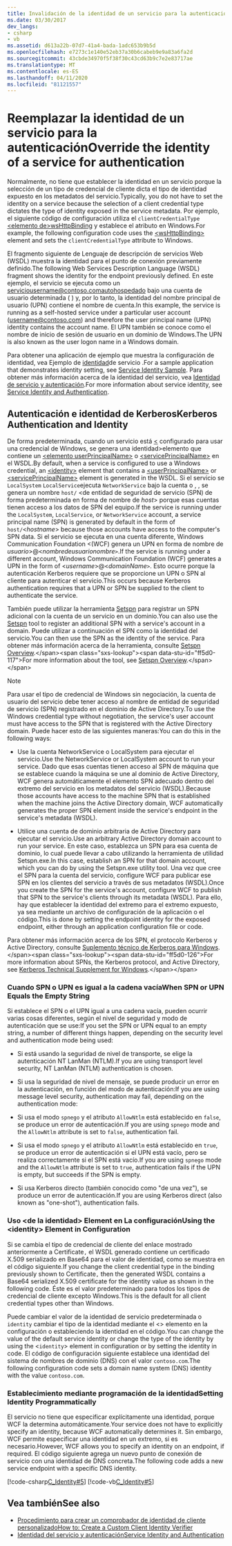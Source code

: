 ```yaml
---
title: Invalidación de la identidad de un servicio para la autenticación
ms.date: 03/30/2017
dev_langs:
- csharp
- vb
ms.assetid: d613a22b-07d7-41a4-bada-1adc653b9b5d
ms.openlocfilehash: e7273c1e140e52eb37a30b6cabeb9e9a83a6fa2d
ms.sourcegitcommit: 43cbde34970f5f38f30c43cd63b9c7e2e83717ae
ms.translationtype: MT
ms.contentlocale: es-ES
ms.lasthandoff: 04/11/2020
ms.locfileid: "81121557"
---
```

# <a name="override-the-identity-of-a-service-for-authentication"></a><span data-ttu-id="ff5d0-102">Reemplazar la identidad de un servicio para la autenticación</span><span class="sxs-lookup"><span data-stu-id="ff5d0-102">Override the identity of a service for authentication</span></span>

<span data-ttu-id="ff5d0-103">Normalmente, no tiene que establecer la identidad en un servicio porque la selección de un tipo de credencial de cliente dicta el tipo de identidad expuesto en los metadatos del servicio.</span><span class="sxs-lookup"><span data-stu-id="ff5d0-103">Typically, you do not have to set the identity on a service because the selection of a client credential type dictates the type of identity exposed in the service metadata.</span></span> <span data-ttu-id="ff5d0-104">Por ejemplo, el siguiente código de configuración utiliza el `clientCredentialType` [ \<elemento de>wsHttpBinding](../../configure-apps/file-schema/wcf/wshttpbinding.md) y establece el atributo en Windows.</span><span class="sxs-lookup"><span data-stu-id="ff5d0-104">For example, the following configuration code uses the [\<wsHttpBinding>](../../configure-apps/file-schema/wcf/wshttpbinding.md) element and sets the `clientCredentialType` attribute to Windows.</span></span>  

 <span data-ttu-id="ff5d0-105">El fragmento siguiente de Lenguaje de descripción de servicios Web (WSDL) muestra la identidad para el punto de conexión previamente definido.</span><span class="sxs-lookup"><span data-stu-id="ff5d0-105">The following Web Services Description Language (WSDL) fragment shows the identity for the endpoint previously defined.</span></span> <span data-ttu-id="ff5d0-106">En este ejemplo, el servicio se ejecuta como un serviciousername@contoso.comautohospedado bajo una cuenta de usuario determinada ( ) y, por lo tanto, la identidad del nombre principal de usuario (UPN) contiene el nombre de cuenta.</span><span class="sxs-lookup"><span data-stu-id="ff5d0-106">In this example, the service is running as a self-hosted service under a particular user account (username@contoso.com) and therefore the user principal name (UPN) identity contains the account name.</span></span> <span data-ttu-id="ff5d0-107">El UPN también se conoce como el nombre de inicio de sesión de usuario en un dominio de Windows.</span><span class="sxs-lookup"><span data-stu-id="ff5d0-107">The UPN is also known as the user logon name in a Windows domain.</span></span>  

 <span data-ttu-id="ff5d0-108">Para obtener una aplicación de ejemplo que muestra la configuración de identidad, vea Ejemplo de [identidad](../samples/service-identity-sample.md)de servicio .</span><span class="sxs-lookup"><span data-stu-id="ff5d0-108">For a sample application that demonstrates identity setting, see [Service Identity Sample](../samples/service-identity-sample.md).</span></span> <span data-ttu-id="ff5d0-109">Para obtener más información acerca de la identidad del servicio, vea [Identidad de servicio y autenticación](../feature-details/service-identity-and-authentication.md).</span><span class="sxs-lookup"><span data-stu-id="ff5d0-109">For more information about service identity, see [Service Identity and Authentication](../feature-details/service-identity-and-authentication.md).</span></span>  
  
## <a name="kerberos-authentication-and-identity"></a><span data-ttu-id="ff5d0-110">Autenticación e identidad de Kerberos</span><span class="sxs-lookup"><span data-stu-id="ff5d0-110">Kerberos Authentication and Identity</span></span>  
 <span data-ttu-id="ff5d0-111">De forma predeterminada, cuando un servicio está [ \<](../../configure-apps/file-schema/wcf/identity.md) configurado para usar una credencial de Windows, se genera una identidad>elemento que contiene un [ \<elemento userPrincipalName>](../../configure-apps/file-schema/wcf/userprincipalname.md) o [ \<servicePrincipalName>](../../configure-apps/file-schema/wcf/serviceprincipalname.md) en el WSDL.</span><span class="sxs-lookup"><span data-stu-id="ff5d0-111">By default, when a service is configured to use a Windows credential, an [\<identity>](../../configure-apps/file-schema/wcf/identity.md) element that contains a [\<userPrincipalName>](../../configure-apps/file-schema/wcf/userprincipalname.md) or [\<servicePrincipalName>](../../configure-apps/file-schema/wcf/serviceprincipalname.md) element is generated in the WSDL.</span></span> <span data-ttu-id="ff5d0-112">Si el servicio se `LocalSystem` `LocalService`ejecuta `NetworkService` bajo la cuenta o , , se genera un nombre `host/` \<de entidad de seguridad de servicio (SPN) de forma predeterminada en forma de nombre de *host*> porque esas cuentas tienen acceso a los datos de SPN del equipo.</span><span class="sxs-lookup"><span data-stu-id="ff5d0-112">If the service is running under the `LocalSystem`, `LocalService`, or `NetworkService` account, a service principal name (SPN) is generated by default in the form of `host/`\<*hostname*> because those accounts have access to the computer's SPN data.</span></span> <span data-ttu-id="ff5d0-113">Si el servicio se ejecuta en una cuenta diferente, Windows Communication Foundation \<(WCF) genera un UPN en forma de nombre de *usuario*>@<*nombredeusuarionombre*`>`.</span><span class="sxs-lookup"><span data-stu-id="ff5d0-113">If the service is running under a different account, Windows Communication Foundation (WCF) generates a UPN in the form of \<*username*>@<*domainName*`>`.</span></span> <span data-ttu-id="ff5d0-114">Esto ocurre porque la autenticación Kerberos requiere que se proporcione un UPN o SPN al cliente para autenticar el servicio.</span><span class="sxs-lookup"><span data-stu-id="ff5d0-114">This occurs because Kerberos authentication requires that a UPN or SPN be supplied to the client to authenticate the service.</span></span>  
  
 <span data-ttu-id="ff5d0-115">También puede utilizar la herramienta [Setspn](https://docs.microsoft.com/previous-versions/windows/it-pro/windows-server-2008-R2-and-2008/cc731241(v=ws.10)?redirectedfrom=MSDN) para registrar un SPN adicional con la cuenta de un servicio en un dominio.</span><span class="sxs-lookup"><span data-stu-id="ff5d0-115">You can also use the [Setspn](https://docs.microsoft.com/previous-versions/windows/it-pro/windows-server-2008-R2-and-2008/cc731241(v=ws.10)?redirectedfrom=MSDN) tool to register an additional SPN with a service's account in a domain.</span></span> <span data-ttu-id="ff5d0-116">Puede utilizar a continuación el SPN como la identidad del servicio.</span><span class="sxs-lookup"><span data-stu-id="ff5d0-116">You can then use the SPN as the identity of the service.</span></span> <span data-ttu-id="ff5d0-117">Para obtener más información acerca de la herramienta, consulte [Setspn Overview](https://docs.microsoft.com/previous-versions/windows/it-pro/windows-server-2003/cc773257(v=ws.10)).</span><span class="sxs-lookup"><span data-stu-id="ff5d0-117">For more information about the tool, see [Setspn Overview](https://docs.microsoft.com/previous-versions/windows/it-pro/windows-server-2003/cc773257(v=ws.10)).</span></span>  
  
> [!NOTE]
> <span data-ttu-id="ff5d0-118">Para usar el tipo de credencial de Windows sin negociación, la cuenta de usuario del servicio debe tener acceso al nombre de entidad de seguridad de servicio (SPN) registrado en el dominio de Active Directory.</span><span class="sxs-lookup"><span data-stu-id="ff5d0-118">To use the Windows credential type without negotiation, the service's user account must have access to the SPN that is registered with the Active Directory domain.</span></span> <span data-ttu-id="ff5d0-119">Puede hacer esto de las siguientes maneras:</span><span class="sxs-lookup"><span data-stu-id="ff5d0-119">You can do this in the following ways:</span></span>  
  
- <span data-ttu-id="ff5d0-120">Use la cuenta NetworkService o LocalSystem para ejecutar el servicio.</span><span class="sxs-lookup"><span data-stu-id="ff5d0-120">Use the NetworkService or LocalSystem account to run your service.</span></span> <span data-ttu-id="ff5d0-121">Dado que esas cuentas tienen acceso al SPN de máquina que se establece cuando la máquina se une al dominio de Active Directory, WCF genera automáticamente el elemento SPN adecuado dentro del extremo del servicio en los metadatos del servicio (WSDL).</span><span class="sxs-lookup"><span data-stu-id="ff5d0-121">Because those accounts have access to the machine SPN that is established when the machine joins the Active Directory domain, WCF automatically generates the proper SPN element inside the service's endpoint in the service's metadata (WSDL).</span></span>  
  
- <span data-ttu-id="ff5d0-122">Utilice una cuenta de dominio arbitraria de Active Directory para ejecutar el servicio.</span><span class="sxs-lookup"><span data-stu-id="ff5d0-122">Use an arbitrary Active Directory domain account to run your service.</span></span> <span data-ttu-id="ff5d0-123">En este caso, establezca un SPN para esa cuenta de dominio, lo cual puede llevar a cabo utilizando la herramienta de utilidad Setspn.exe.</span><span class="sxs-lookup"><span data-stu-id="ff5d0-123">In this case, establish an SPN for that domain account, which you can do by using the Setspn.exe utility tool.</span></span> <span data-ttu-id="ff5d0-124">Una vez que cree el SPN para la cuenta del servicio, configure WCF para publicar ese SPN en los clientes del servicio a través de sus metadatos (WSDL).</span><span class="sxs-lookup"><span data-stu-id="ff5d0-124">Once you create the SPN for the service's account, configure WCF to publish that SPN to the service's clients through its metadata (WSDL).</span></span> <span data-ttu-id="ff5d0-125">Para ello, hay que establecer la identidad del extremo para el extremo expuesto, ya sea mediante un archivo de configuración de la aplicación o el código.</span><span class="sxs-lookup"><span data-stu-id="ff5d0-125">This is done by setting the endpoint identity for the exposed endpoint, either through an application configuration file or code.</span></span>  
  
 <span data-ttu-id="ff5d0-126">Para obtener más información acerca de los SPN, el protocolo Kerberos y Active Directory, consulte [Suplemento técnico de Kerberos para Windows](https://docs.microsoft.com/previous-versions/msp-n-p/ff649429(v=pandp.10)).</span><span class="sxs-lookup"><span data-stu-id="ff5d0-126">For more information about SPNs, the Kerberos protocol, and Active Directory, see [Kerberos Technical Supplement for Windows](https://docs.microsoft.com/previous-versions/msp-n-p/ff649429(v=pandp.10)).</span></span>  
  
### <a name="when-spn-or-upn-equals-the-empty-string"></a><span data-ttu-id="ff5d0-127">Cuando SPN o UPN es igual a la cadena vacía</span><span class="sxs-lookup"><span data-stu-id="ff5d0-127">When SPN or UPN Equals the Empty String</span></span>  
 <span data-ttu-id="ff5d0-128">Si establece el SPN o el UPN igual a una cadena vacía, pueden ocurrir varias cosas diferentes, según el nivel de seguridad y modo de autenticación que se use:</span><span class="sxs-lookup"><span data-stu-id="ff5d0-128">If you set the SPN or UPN equal to an empty string, a number of different things happen, depending on the security level and authentication mode being used:</span></span>  
  
- <span data-ttu-id="ff5d0-129">Si está usando la seguridad de nivel de transporte, se elige la autenticación NT LanMan (NTLM).</span><span class="sxs-lookup"><span data-stu-id="ff5d0-129">If you are using transport level security, NT LanMan (NTLM) authentication is chosen.</span></span>  
  
- <span data-ttu-id="ff5d0-130">Si usa la seguridad de nivel de mensaje, se puede producir un error en la autenticación, en función del modo de autenticación:</span><span class="sxs-lookup"><span data-stu-id="ff5d0-130">If you are using message level security, authentication may fail, depending on the authentication mode:</span></span>  
  
- <span data-ttu-id="ff5d0-131">Si usa el modo `spnego` y el atributo `AllowNtlm` está establecido en `false`, se produce un error de autenticación.</span><span class="sxs-lookup"><span data-stu-id="ff5d0-131">If you are using `spnego` mode and the `AllowNtlm` attribute is set to `false`, authentication fail.</span></span>  
  
- <span data-ttu-id="ff5d0-132">Si usa el modo `spnego` y el atributo `AllowNtlm` está establecido en `true`, se produce un error de autenticación si el UPN está vacío, pero se realiza correctamente si el SPN está vacío.</span><span class="sxs-lookup"><span data-stu-id="ff5d0-132">If you are using `spnego` mode and the `AllowNtlm` attribute is set to `true`, authentication fails if the UPN is empty, but succeeds if the SPN is empty.</span></span>  
  
- <span data-ttu-id="ff5d0-133">Si usa Kerberos directo (también conocido como "de una vez"), se produce un error de autenticación.</span><span class="sxs-lookup"><span data-stu-id="ff5d0-133">If you are using Kerberos direct (also known as "one-shot"), authentication fails.</span></span>  
  
### <a name="using-the-identity-element-in-configuration"></a><span data-ttu-id="ff5d0-134">Uso \<de la identidad> Element en La configuración</span><span class="sxs-lookup"><span data-stu-id="ff5d0-134">Using the \<identity> Element in Configuration</span></span>  
 <span data-ttu-id="ff5d0-135">Si se cambia el tipo de credencial de cliente del enlace mostrado anteriormente a Certificate`,` el WSDL generado contiene un certificado X.509 serializado en Base64 para el valor de identidad, como se muestra en el código siguiente.</span><span class="sxs-lookup"><span data-stu-id="ff5d0-135">If you change the client credential type in the binding previously shown to Certificate`,` then the generated WSDL contains a Base64 serialized X.509 certificate for the identity value as shown in the following code.</span></span> <span data-ttu-id="ff5d0-136">Éste es el valor predeterminado para todos los tipos de credencial de cliente excepto Windows.</span><span class="sxs-lookup"><span data-stu-id="ff5d0-136">This is the default for all client credential types other than Windows.</span></span>  

 <span data-ttu-id="ff5d0-137">Puede cambiar el valor de la identidad de servicio predeterminada o `identity` cambiar el tipo de la identidad mediante el <> elemento en la configuración o estableciendo la identidad en el código.</span><span class="sxs-lookup"><span data-stu-id="ff5d0-137">You can change the value of the default service identity or change the type of the identity by using the <`identity`> element in configuration or by setting the identity in code.</span></span> <span data-ttu-id="ff5d0-138">El código de configuración siguiente establece una identidad del sistema de nombres de dominio (DNS) con el valor `contoso.com`.</span><span class="sxs-lookup"><span data-stu-id="ff5d0-138">The following configuration code sets a domain name system (DNS) identity with the value `contoso.com`.</span></span>  

### <a name="setting-identity-programmatically"></a><span data-ttu-id="ff5d0-139">Establecimiento mediante programación de la identidad</span><span class="sxs-lookup"><span data-stu-id="ff5d0-139">Setting Identity Programmatically</span></span>  
 <span data-ttu-id="ff5d0-140">El servicio no tiene que especificar explícitamente una identidad, porque WCF la determina automáticamente.</span><span class="sxs-lookup"><span data-stu-id="ff5d0-140">Your service does not have to explicitly specify an identity, because WCF automatically determines it.</span></span> <span data-ttu-id="ff5d0-141">Sin embargo, WCF permite especificar una identidad en un extremo, si es necesario.</span><span class="sxs-lookup"><span data-stu-id="ff5d0-141">However, WCF allows you to specify an identity on an endpoint, if required.</span></span> <span data-ttu-id="ff5d0-142">El código siguiente agrega un nuevo punto de conexión de servicio con una identidad de DNS concreta.</span><span class="sxs-lookup"><span data-stu-id="ff5d0-142">The following code adds a new service endpoint with a specific DNS identity.</span></span>  
  
 [!code-csharp[C_Identity#5](../../../../samples/snippets/csharp/VS_Snippets_CFX/c_identity/cs/source.cs#5)]
 [!code-vb[C_Identity#5](../../../../samples/snippets/visualbasic/VS_Snippets_CFX/c_identity/vb/source.vb#5)]  
  
## <a name="see-also"></a><span data-ttu-id="ff5d0-143">Vea también</span><span class="sxs-lookup"><span data-stu-id="ff5d0-143">See also</span></span>

- [<span data-ttu-id="ff5d0-144">Procedimiento para crear un comprobador de identidad de cliente personalizado</span><span class="sxs-lookup"><span data-stu-id="ff5d0-144">How to: Create a Custom Client Identity Verifier</span></span>](how-to-create-a-custom-client-identity-verifier.md)
- [<span data-ttu-id="ff5d0-145">Identidad del servicio y autenticación</span><span class="sxs-lookup"><span data-stu-id="ff5d0-145">Service Identity and Authentication</span></span>](../feature-details/service-identity-and-authentication.md)
